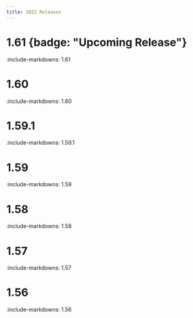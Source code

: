 ```yaml
---
title: 2022 Releases
---
```


# 1.61 {badge: "Upcoming Release"}

:include-markdowns: 1.61

# 1.60 

:include-markdowns: 1.60

# 1.59.1

:include-markdowns: 1.59.1

# 1.59

:include-markdowns: 1.59

# 1.58

:include-markdowns: 1.58

# 1.57 

:include-markdowns: 1.57

# 1.56

:include-markdowns: 1.56
